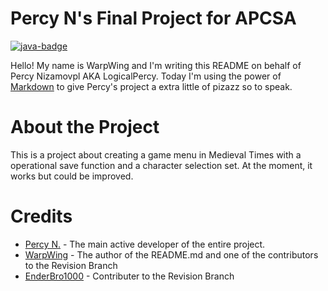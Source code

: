 # Percy N's Final Project for APCSA
[![java-badge](https://img.shields.io/badge/java-%23ED8B00.svg?&style=for-the-badge&logo=java&logoColor=white)](https://www.java.com/en/download/) 

Hello! My name is WarpWing and I'm writing this README on behalf of Percy Nizamovpl AKA LogicalPercy. Today I'm using the power of [Markdown](https://daringfireball.net/projects/markdown/) to give Percy's project a extra little of pizazz so to speak.

# About the Project 
This is a project about creating a game menu in Medieval Times with a operational save function and a character selection set.
At the moment, it works but could be improved. 

# Credits
- [Percy N.](https://github.com/Nizamovpl) - The main active developer of the entire project.
- [WarpWing](https://github.com/WarpWing) - The author of the README.md and one of the contributors to the Revision Branch
- [EnderBro1000](https://github.com/EnderBro1000) - Contributer to the Revision Branch
